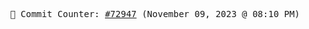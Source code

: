 <p align="center">
    <samp>
        📮 Commit Counter: <a href="https://github.com/Javascript-void0/Javascript-void0/commits/main">#72947</a> (November 09, 2023 @ 08:10 PM)
    </samp>
</p>